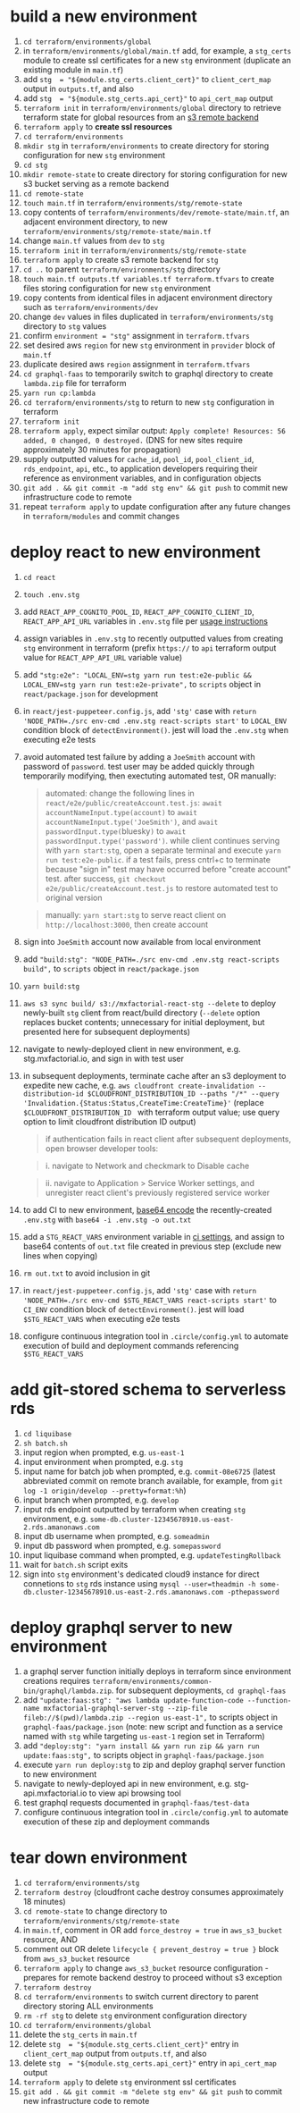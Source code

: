 # build a new environment

1. `cd terraform/environments/global`  
1. in `terraform/environments/global/main.tf` add, for example, a `stg_certs` module to create ssl certificates for a new `stg` environment (duplicate an existing module in `main.tf`)  
1. add `stg  = "${module.stg_certs.client_cert}"` to `client_cert_map` output in `outputs.tf`, and also  
1. add `stg  = "${module.stg_certs.api_cert}"` to `api_cert_map` output  
1. `terraform init` in `terraform/environments/global` directory to retrieve terraform state for global resources from an [s3 remote backend](https://www.terraform.io/docs/backends/types/s3.html)  
1. `terraform apply` to **create ssl resources**  
1. `cd terraform/environments`  
1. `mkdir stg` in `terraform/environments` to create directory for storing configuration for new `stg` environment  
1. `cd stg`  
1. `mkdir remote-state` to create directory for storing configuration for new s3 bucket serving as a remote backend  
1. `cd remote-state`
1. `touch main.tf` in `terraform/environments/stg/remote-state`  
1. copy contents of `terraform/environments/dev/remote-state/main.tf`, an adjacent environment directory, to new `terraform/environments/stg/remote-state/main.tf`  
1. change `main.tf` values from `dev` to `stg`  
1. `terraform init` in `terraform/environments/stg/remote-state`  
1. `terraform apply` to create s3 remote backend for `stg`  
1. `cd ..` to parent `terraform/environments/stg` directory
1. `touch main.tf outputs.tf variables.tf terraform.tfvars` to create files storing configuration for new `stg` environment  
1. copy contents from identical files in adjacent environment directory such as `terraform/environments/dev`  
1. change `dev` values in files duplicated in `terraform/environments/stg` directory to `stg` values  
1. confirm `environment = "stg"` assignment in `terraform.tfvars`  
1. set desired aws `region` for new `stg` environment in `provider` block of `main.tf`  
1. duplicate desired aws `region` assignment in `terraform.tfvars`  
1. `cd graphql-faas` to temporarily switch to graphql directory to create `lambda.zip` file for terraform  
1. `yarn run cp:lambda`
1. `cd terraform/environments/stg` to return to new `stg` configuration in terraform  
1. `terraform init`  
1. `terraform apply`, expect similar output: `Apply complete! Resources: 56 added, 0 changed, 0 destroyed.` (DNS for new sites require approximately 30 minutes for propagation)  
1. supply outputted values for `cache_id`, `pool_id`, `pool_client_id`, `rds_endpoint`, `api`, etc., to application developers requiring their reference as environment variables, and in configuration objects  
1. `git add . && git commit -m "add stg env" && git push` to commit new infrastructure code to remote  
1. repeat `terraform apply` to update configuration after any future changes in `terraform/modules` and commit changes  

# deploy react to new environment

1. `cd react`  
1. `touch .env.stg`  
1. add `REACT_APP_COGNITO_POOL_ID`, `REACT_APP_COGNITO_CLIENT_ID`, `REACT_APP_API_URL` variables in `.env.stg` file per [usage instructions](https://www.npmjs.com/package/env-cmd#basic-usage)  
1. assign variables in `.env.stg` to recently outputted values from creating `stg` environment in terraform (prefix `https://` to `api` terraform output value for `REACT_APP_API_URL` variable value)
1. add `"stg:e2e": "LOCAL_ENV=stg yarn run test:e2e-public && LOCAL_ENV=stg yarn run test:e2e-private",` to `scripts` object in `react/package.json` for development  
1. in `react/jest-puppeteer.config.js`, add `'stg'` case with `return 'NODE_PATH=./src env-cmd .env.stg react-scripts start'` to `LOCAL_ENV` condition block of `detectEnvironment()`. jest will load the `.env.stg` when executing e2e tests  
1. avoid automated test failure by adding a `JoeSmith` account with password of `password`. test user may be added quickly through temporarily modifying, then exectuting automated test, OR manually:
   > automated: change the following lines in `react/e2e/public/createAccount.test.js`: `await accountNameInput.type(account)` to `await accountNameInput.type('JoeSmith')`, and `await passwordInput.type(`bluesky`)` to `await passwordInput.type('password')`. while client continues serving with `yarn start:stg`, open a separate terminal and execute `yarn run test:e2e-public`. if a test fails, press cntrl+c to terminate because "sign in" test may have occurred before "create account" test. after success, `git checkout e2e/public/createAccount.test.js` to restore automated test to original version  

    > manually: `yarn start:stg` to serve react client on `http://localhost:3000`, then create account  
1. sign into `JoeSmith` account now available from local environment  
1. add `"build:stg": "NODE_PATH=./src env-cmd .env.stg react-scripts build",` to `scripts` object in `react/package.json`  
1. `yarn build:stg`
1. `aws s3 sync build/ s3://mxfactorial-react-stg --delete` to deploy newly-built `stg` client from react/build directory (`--delete` option replaces bucket contents; unnecessary for initial deployment, but presented here for subsequent deployments)  
1. navigate to newly-deployed client in new environment, e.g. stg.mxfactorial.io, and sign in with test user
1. in subsequent deployments, terminate cache after an s3 deployment to expedite new cache, e.g. `aws cloudfront create-invalidation --distribution-id $CLOUDFRONT_DISTRIBUTION_ID --paths "/*" --query 'Invalidation.{Status:Status,CreateTime:CreateTime}'` (replace `$CLOUDFRONT_DISTRIBUTION_ID ` with terraform output value; use query option to limit cloudfront distribution ID output)

    > if authentication fails in react client after subsequent deployments, open browser developer tools:

    > i. navigate to Network and checkmark to Disable cache
    
    > ii. navigate to Application > Service Worker settings, and unregister react client's previously registered service worker

1. to add CI to new environment, [base64 encode](https://support.circleci.com/hc/en-us/articles/360003540393-How-to-insert-files-as-environment-variables-with-Base64) the recently-created `.env.stg` with `base64 -i .env.stg -o out.txt`  
1. add a `STG_REACT_VARS` environment variable in [ci settings](https://circleci.com/gh/systemaccounting/mxfactorial/edit#env-vars), and assign to base64 contents of `out.txt` file created in previous step (exclude new lines when copying)  
1. `rm out.txt` to avoid inclusion in git  
1. in `react/jest-puppeteer.config.js`, add `'stg'` case with `return 'NODE_PATH=./src env-cmd $STG_REACT_VARS react-scripts start'` to `CI_ENV` condition block of `detectEnvironment()`. jest will load `$STG_REACT_VARS` when executing e2e tests 
1. configure continuous integration tool in `.circle/config.yml` to automate execution of build and deployment commands referencing `$STG_REACT_VARS`  


# add git-stored schema to serverless rds
1. `cd liquibase`  
1. `sh batch.sh`  
1. input region when prompted, e.g. `us-east-1`  
1. input environment when prompted, e.g. `stg`  
1. input name for batch job when prompted, e.g. `commit-08e6725` (latest abbreviated commit on remote branch available, for example, from `git log -1 origin/develop --pretty=format:%h`)
1. input branch when prompted, e.g. `develop`
1. input rds endpoint outputted by terraform when creating `stg` environment, e.g. `some-db.cluster-12345678910.us-east-2.rds.amanonaws.com`  
1. input db username when prompted, e.g. `someadmin`  
1. input db password when prompted, e.g. `somepassword`  
1. input liquibase command when prompted, e.g. `updateTestingRollback`  
1. wait for `batch.sh` script exits
1. sign into `stg` environment's dedicated cloud9 instance for direct connetions to `stg` rds instance using `mysql --user=theadmin -h some-db.cluster-12345678910.us-east-2.rds.amanonaws.com -pthepassword`  

# deploy graphql server to new environment

1. a graphql server function initially deploys in terraform since environment creations requires `terraform/environments/common-bin/graphql/lambda.zip`. for subsequent deployments, `cd graphql-faas`
1. add `"update:faas:stg": "aws lambda update-function-code --function-name mxfactorial-graphql-server-stg --zip-file fileb://$(pwd)/lambda.zip --region us-east-1",` to scripts object in `graphql-faas/package.json` (note: new script and function as a service named with `stg` while targeting `us-east-1` region set in Terraform)
1. add `"deploy:stg": "yarn install && yarn run zip && yarn run update:faas:stg",` to scripts object in `graphql-faas/package.json`
1. execute `yarn run deploy:stg` to zip and deploy graphql server function to new environment
1. navigate to newly-deployed api in new environment, e.g. stg-api.mxfactorial.io to view api browsing tool
1. test graphql requests documented in `graphql-faas/test-data`  
1. configure continuous integration tool in `.circle/config.yml` to automate execution of these zip and deployment commands

# tear down environment

1. `cd terraform/environments/stg`
1. `terraform destroy` (cloudfront cache destroy consumes approximately 18 minutes)
1. `cd remote-state` to change directory to `terraform/environments/stg/remote-state`  
1. in `main.tf`, comment in OR add `force_destroy = true` in `aws_s3_bucket` resource, AND
1. comment out OR delete `lifecycle { prevent_destroy = true }` block from `aws_s3_bucket` resource  
1. `terraform apply` to change `aws_s3_bucket` resource configuration - prepares for remote backend destroy to proceed without s3 exception  
1. `terraform destroy`  
1. `cd terraform/environments` to switch current directory to parent directory storing ALL environments  
1. `rm -rf stg` to delete `stg` environment configuration directory  
1. `cd terraform/environments/global`
1. delete the `stg_certs` in `main.tf`  
1. delete `stg  = "${module.stg_certs.client_cert}"` entry in `client_cert_map` output from `outputs.tf`, and also  
1. delete `stg  = "${module.stg_certs.api_cert}"` entry in `api_cert_map` output  
1. `terraform apply` to delete `stg` environment ssl certificates  
1. `git add . && git commit -m "delete stg env" && git push` to commit new infrastructure code to remote  
